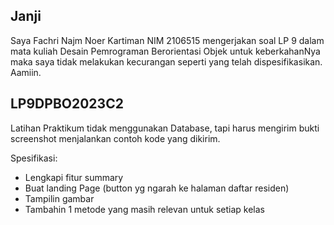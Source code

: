 ## Janji
Saya Fachri Najm Noer Kartiman NIM 2106515 mengerjakan soal LP 9
dalam mata kuliah Desain Pemrograman Berorientasi Objek untuk keberkahanNya
maka saya tidak melakukan kecurangan seperti yang telah dispesifikasikan.
Aamiin.

## LP9DPBO2023C2
Latihan Praktikum tidak menggunakan Database, tapi harus mengirim bukti screenshot menjalankan contoh kode yang dikirim.

Spesifikasi:
- Lengkapi fitur summary
- Buat landing Page (button yg ngarah ke halaman daftar residen)
- Tampilin gambar
- Tambahin 1 metode yang masih relevan untuk setiap kelas

